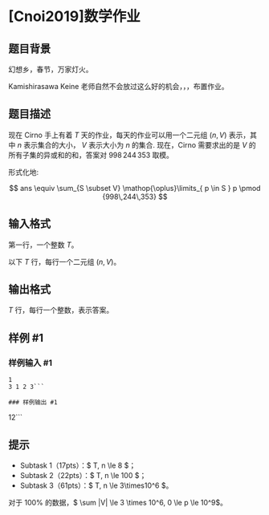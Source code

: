 # [Cnoi2019]数学作业

## 题目背景

幻想乡，春节，万家灯火。

Kamishirasawa Keine 老师自然不会放过这么好的机会，，，布置作业。

## 题目描述

现在 Cirno 手上有着 $T$ 天的作业，每天的作业可以用一个二元组 $( n, V )$ 表示，其中 $n$ 表示集合的大小， $V$ 表示大小为 $n$ 的集合. 现在，Cirno 需要求出的是 $V$ 的所有子集的异或和的和，答案对 $998\,244\,353$ 取模。

形式化地:

$$
ans \equiv \sum_{S \subset V} \mathop{\oplus}\limits_{ p \in S } p \pmod {998\,244\,353}
$$

## 输入格式

第一行，一个整数 $T$。

以下 $T$ 行，每行一个二元组 $( n, V )$。

## 输出格式

$T$ 行，每行一个整数，表示答案。

## 样例 #1

### 样例输入 #1
```
1
3 1 2 3```

### 样例输出 #1

```
12```

## 提示

- Subtask 1（17pts）：$ T, n \le 8 $；
- Subtask 2（22pts）：$ T, n \le 100 $；
- Subtask 3（61pts）：$ T, n \le 3\times10^6 $。

对于 $100\%$ 的数据，$ \sum |V| \le 3 \times 10^6, 0 \le p \le 10^9$。
